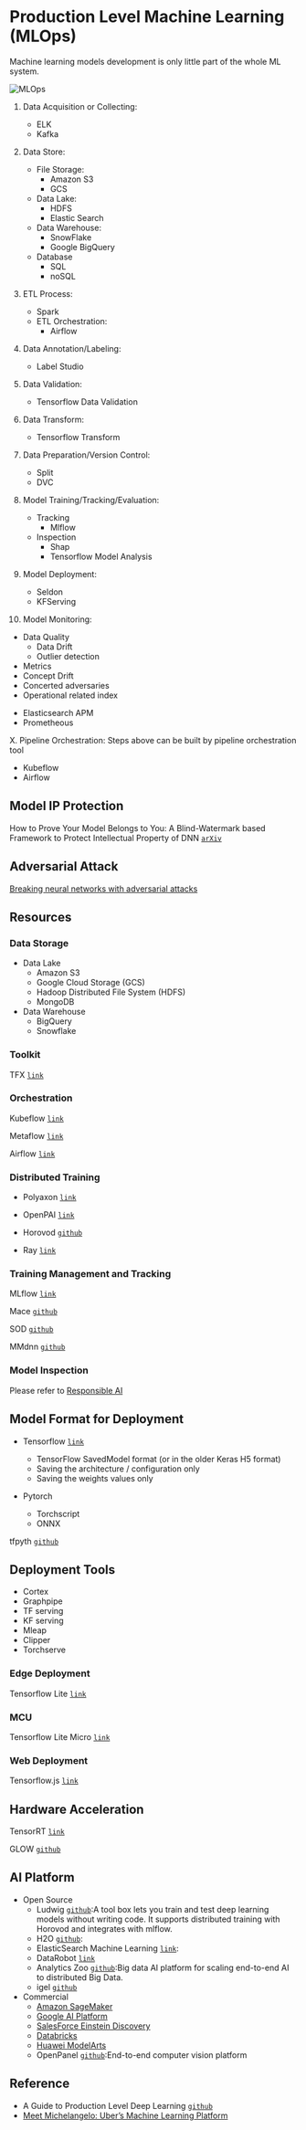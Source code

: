 # Production Level Machine Learning (MLOps)

Machine learning models development is only little part of the whole ML system.

![MLOps](https://www.kdnuggets.com/wp-content/uploads/Fig1-Bose-mlops-why-required-what-is.jpg)


1. Data Acquisition or Collecting:
   - ELK
   - Kafka

2. Data Store:
   - File Storage:
     - Amazon S3
     - GCS
   - Data Lake:
     - HDFS
     - Elastic Search
   - Data Warehouse:
     - SnowFlake
     - Google BigQuery
   - Database
     - SQL   
     - noSQL

3. ETL Process:
   - Spark
   - ETL Orchestration:
     - Airflow
     
4. Data Annotation/Labeling:
   - Label Studio      

5. Data Validation:   
   - Tensorflow Data Validation

6. Data Transform:
   - Tensorflow Transform

7. Data Preparation/Version Control:
   - Split
   - DVC

8. Model Training/Tracking/Evaluation:
   - Tracking
     - Mlflow 
   - Inspection
     - Shap
     - Tensorflow Model Analysis

9. Model Deployment: 
   - Seldon
   - KFServing

10. Model Monitoring:
   * Data Quality
     * Data Drift
     * Outlier detection
   * Metrics 
   * Concept Drift
   * Concerted adversaries
   * Operational related index
   - Elasticsearch APM
   - Prometheous

X. Pipeline Orchestration:
   Steps above can be built by pipeline orchestration tool
   - Kubeflow
   - Airflow
  



## Model IP Protection

How to Prove Your Model Belongs to You: A Blind-Watermark based Framework to Protect Intellectual Property of DNN [`arXiv`](https://arxiv.org/abs/1903.01743)


##  Adversarial Attack

[Breaking neural networks with adversarial attacks](https://towardsdatascience.com/breaking-neural-networks-with-adversarial-attacks-f4290a9a45aa)



## Resources

### Data Storage

* Data Lake 
  * Amazon S3
  * Google Cloud Storage (GCS)
  * Hadoop Distributed File System (HDFS)
  * MongoDB
* Data Warehouse
  * BigQuery 
  * Snowflake

### Toolkit

TFX [`link`](https://www.tensorflow.org/tfx)

### Orchestration

Kubeflow [`link`](https://www.kubeflow.org/)

Metaflow [`link`](https://metaflow.org/)

Airflow [`link`](https://airflow.apache.org/)

### Distributed Training

* Polyaxon [`link`](https://polyaxon.com/)

* OpenPAI [`link`](https://openpai.readthedocs.io/en/latest/#:~:text=OpenPAI%20is%20an%20open%2Dsource,User%20Manual%20and%20Admin%20Manual.)

* Horovod [`github`](https://github.com/horovod/horovod)

* Ray [`link`](https://www.ray.io/)

### Training Management and Tracking

MLflow [`link`](https://mlflow.org/)

Mace [`github`](https://github.com/XiaoMi/mace)

SOD [`github`](https://github.com/symisc/sod)

MMdnn [`github`](https://github.com/Microsoft/MMdnn)


### Model Inspection

Please refer to [Responsible AI](Responsible_AI.md)

## Model Format for Deployment

* Tensorflow [`link`](https://www.tensorflow.org/guide/keras/save_and_serialize)
  * TensorFlow SavedModel format (or in the older Keras H5 format)
  * Saving the architecture / configuration only
  * Saving the weights values only

* Pytorch
  * Torchscript 
  * ONNX

tfpyth [`github`](https://github.com/BlackHC/tfpyth)


## Deployment Tools

* Cortex
* Graphpipe
* TF serving
* KF serving
* Mleap
* Clipper
* Torchserve

### Edge Deployment

Tensorflow Lite [`link`](https://www.tensorflow.org/lite)

### MCU

Tensorflow Lite Micro [`link`]()

### Web Deployment

Tensorflow.js [`link`]()

## Hardware Acceleration

TensorRT [`link`]()

GLOW [`github`](https://github.com/pytorch/glow)


## AI Platform

* Open Source
   * Ludwig [`github`](https://github.com/ludwig-ai/ludwig):A tool box lets you train and test deep learning models without writing code. It supports distributed training with Horovod and integrates with mlflow.
   * H2O  [`github`](https://github.com/h2oai/h2o-3):
   * ElasticSearch Machine Learning [`link`]():
   * DataRobot [`link`]()
   * Analytics Zoo [`github`](https://github.com/intel-analytics/analytics-zoo):Big data AI platform for scaling end-to-end AI to distributed Big Data.
   * igel [`github`](https://github.com/nidhaloff/igel)
* Commercial
   * [Amazon SageMaker]()
   * [Google AI Platform]()
   * [SalesForce Einstein Discovery]()
   * [Databricks]()
   * [Huawei ModelArts]()
   * OpenPanel [`github`](https://github.com/onepanelio/onepanel):End-to-end computer vision platform

## Reference
* A Guide to Production Level Deep Learning [`github`](https://github.com/alirezadir/Production-Level-Deep-Learning)
* [Meet Michelangelo: Uber’s Machine Learning Platform](https://eng.uber.com/michelangelo-machine-learning-platform/)
